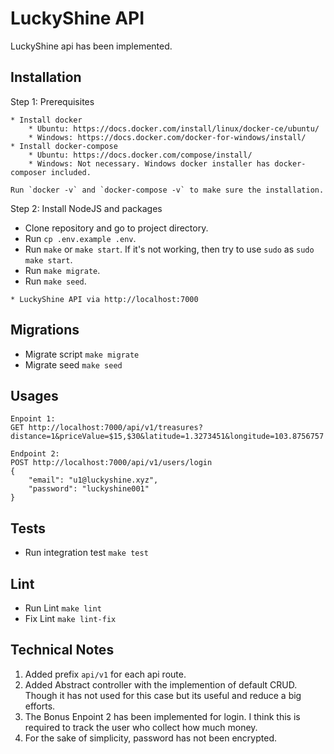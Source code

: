 # LuckyShine API

LuckyShine api has been implemented.


## Installation

Step 1: Prerequisites

    * Install docker
        * Ubuntu: https://docs.docker.com/install/linux/docker-ce/ubuntu/
        * Windows: https://docs.docker.com/docker-for-windows/install/
    * Install docker-compose
        * Ubuntu: https://docs.docker.com/compose/install/
        * Windows: Not necessary. Windows docker installer has docker-composer included.

    Run `docker -v` and `docker-compose -v` to make sure the installation.

Step 2: Install NodeJS and packages

   * Clone repository and go to project directory.
   * Run `cp .env.example .env`.
   * Run `make` or `make start`. If it's not working, then try to use `sudo` as `sudo make start`.
   * Run `make migrate`.
   * Run `make seed`.

    * LuckyShine API via http://localhost:7000

## Migrations
   * Migrate script `make migrate`
   * Migrate seed `make seed`

## Usages
```
Enpoint 1:
GET http://localhost:7000/api/v1/treasures?distance=1&priceValue=$15,$30&latitude=1.3273451&longitude=103.8756757

Endpoint 2:
POST http://localhost:7000/api/v1/users/login
{
	"email": "u1@luckyshine.xyz",
	"password": "luckyshine001"
}
```

## Tests
  * Run integration test `make test`

## Lint
  * Run Lint `make lint`
  * Fix Lint `make lint-fix`

## Technical Notes

1) Added prefix `api/v1` for each api route.
2) Added Abstract controller with the implemention of default CRUD. Though it has not used for this case but its useful and reduce a big efforts.
3) The Bonus Enpoint 2 has been implemented for login. I think this is required to track the user who collect how much money.
4) For the sake of simplicity, password has not been encrypted.
